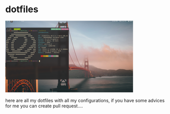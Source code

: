# dotfiles
<img src="images/readme-screenshot.png" text-align:center>
<!-- ![](images/readme-screenshot.png) -->

here are all my dotfiles with all my configurations, if you have some advices for me you can create pull request....

